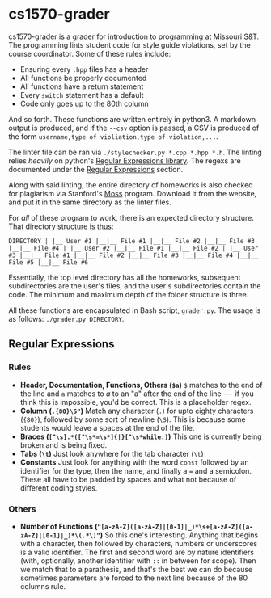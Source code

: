 # cs1570-grader
cs1570-grader is a grader for introduction to programming at Missouri S&T. The programming lints student code for style guide violations, set by the course coordinator. Some of these rules include:

- Ensuring every `.hpp` files has a header
- All functions be properly documented
- All functions have a return statement
- Every `switch` statement has a default
- Code only goes up to the 80th column

And so forth. These functions are written entirely in python3. A markdown output is produced, and if the `--csv` option is passed, a CSV is produced of the form `username,type of violiation,type of violation,...`.

The linter file can be ran via `./stylechecker.py *.cpp *.hpp *.h`. The linting relies *heavily* on python's [Regular Expressions library](https://docs.python.org/2/library/re.html). The regexs are documented under the [Regular Expressions](#Regular-Expressions) section.

Along with said linting, the entire directory of homeworks is also checked for plagiarism via Stanford's [Moss](https://theory.stanford.edu/~aiken/moss/) program. Download it from the website, and put it in the same directory as the linter files.

For *all* of these program to work, there is an expected directory structure. That directory structure is thus:

``
DIRECTORY
|
|__ User #1
|__|__ File #1
|__|__ File #2
|__|__ File #3
|__|__ File #4
|
|__ User #2
|__|__ File #1
|__|__ File #2
|
|__ User #3
|__|__ File #1
|__|__ File #2
|__|__ File #3
|__|__ File #4
|__|__ File #5
|__|__ File #6
``

Essentially, the top level directory has all the homeworks, subsequent subdirectories are the user's files, and the user's subdirectories contain the code. The minimum and maximum depth of the folder structure is three.

All these functions are encapsulated in Bash script, `grader.py`. The usage is as follows: `./grader.py DIRECTORY`.

## Regular Expressions
### Rules
- **Header, Documentation, Functions, Others (`$a`)** `$` matches to the end of the line and `a` matches to *a* to an "a" after the end of the line --- if you think this is impossible, you'd be correct. This is a placeholder regex.
- **Column (`.{80}\S"`)** Match any character (`.`) for upto eighty characters (`{80}`), followed by some sort of newline (`\S`). This is because some students would leave a spaces at the end of the file.
- **Braces (`[^\s].*([^\s*=\s*]{|}[^\s*while.)`)**  This one is currently being broken and is being fixed.
- **Tabs (`\t`)** Just look anywhere for the tab character (`\t`)
- **Constants** Just look for anything with the word `const` followed by an identifier for the type, then the name, and finally a `=` and a semicolon. These all have to be padded by spaces and what not because of different coding styles.

### Others
- **Number of Functions (`"[a-zA-Z]([a-zA-Z]|[0-1]|_)*\s+[a-zA-Z]([a-zA-Z]|[0-1]|_)*\(.*\)"`)** So this one's interesting. Anything that begins with a character, then followed by characters, numbers or underscores is a valid identifier. The first and second word are by nature identifiers (with, optionally, another identifier with `::` in between for scope). Then we match that to a parathesis, and that's the best we can do because sometimes parameters are forced to the next line because of the 80 columns rule.
